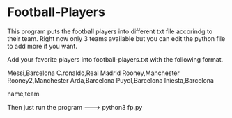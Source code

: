 # Football-Players

This program puts the football players into different txt file accorindg to their team. 
Right now only 3 teams available but you can edit the python file to add more if you want.

Add your favorite players into football-players.txt with the following format. 

Messi,Barcelona
C.ronaldo,Real Madrid
Rooney,Manchester
Rooney2,Manchester
Arda,Barcelona
Puyol,Barcelona
Iniesta,Barcelona

name,team


Then just run the program ---> python3 fp.py
